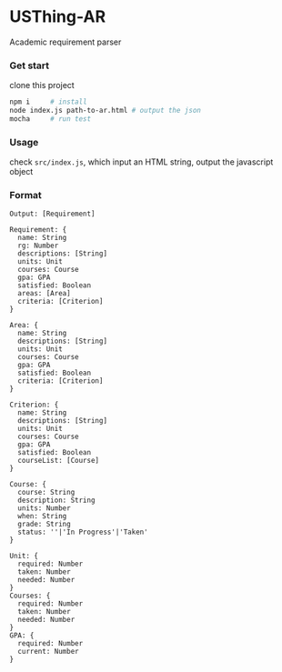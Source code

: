 # USThing-AR

Academic requirement parser

### Get start

clone this project

```sh
npm i     # install
node index.js path-to-ar.html # output the json
mocha     # run test
```

### Usage

check `src/index.js`, which input an HTML string, output the javascript object

### Format

```
Output: [Requirement]
```

```
Requirement: {
  name: String
  rg: Number
  descriptions: [String]
  units: Unit
  courses: Course
  gpa: GPA
  satisfied: Boolean
  areas: [Area]
  criteria: [Criterion]
}
```

```
Area: {
  name: String
  descriptions: [String]
  units: Unit
  courses: Course
  gpa: GPA
  satisfied: Boolean
  criteria: [Criterion]
}
```

```
Criterion: {
  name: String
  descriptions: [String]
  units: Unit
  courses: Course
  gpa: GPA
  satisfied: Boolean
  courseList: [Course]
}
```

```
Course: {
  course: String
  description: String
  units: Number
  when: String
  grade: String
  status: ''|'In Progress'|'Taken'
}
```

```
Unit: {
  required: Number
  taken: Number
  needed: Number
}
Courses: {
  required: Number
  taken: Number
  needed: Number
}
GPA: {
  required: Number
  current: Number
}
```
